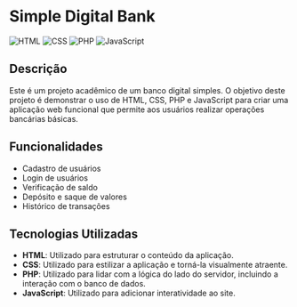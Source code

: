 # Simple Digital Bank

![HTML](https://img.shields.io/badge/HTML-239120?style=for-the-badge&logo=html5&logoColor=white)
![CSS](https://img.shields.io/badge/CSS-1572B6?style=for-the-badge&logo=css3&logoColor=white)
![PHP](https://img.shields.io/badge/PHP-777BB4?style=for-the-badge&logo=php&logoColor=white)
![JavaScript](https://img.shields.io/badge/JavaScript-F7DF1E?style=for-the-badge&logo=javascript&logoColor=black)

## Descrição

Este é um projeto acadêmico de um banco digital simples. O objetivo deste projeto é demonstrar o uso de HTML, CSS, PHP e JavaScript para criar uma aplicação web funcional que permite aos usuários realizar operações bancárias básicas.

## Funcionalidades

- Cadastro de usuários
- Login de usuários
- Verificação de saldo
- Depósito e saque de valores
- Histórico de transações

## Tecnologias Utilizadas

- **HTML**: Utilizado para estruturar o conteúdo da aplicação.
- **CSS**: Utilizado para estilizar a aplicação e torná-la visualmente atraente.
- **PHP**: Utilizado para lidar com a lógica do lado do servidor, incluindo a interação com o banco de dados.
- **JavaScript**: Utilizado para adicionar interatividade ao site.
